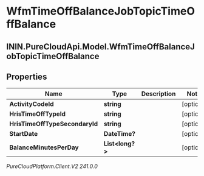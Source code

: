 # WfmTimeOffBalanceJobTopicTimeOffBalance

## ININ.PureCloudApi.Model.WfmTimeOffBalanceJobTopicTimeOffBalance

## Properties

|Name | Type | Description | Notes|
|------------ | ------------- | ------------- | -------------|
| **ActivityCodeId** | **string** |  | [optional] |
| **HrisTimeOffTypeId** | **string** |  | [optional] |
| **HrisTimeOffTypeSecondaryId** | **string** |  | [optional] |
| **StartDate** | **DateTime?** |  | [optional] |
| **BalanceMinutesPerDay** | **List&lt;long?&gt;** |  | [optional] |



_PureCloudPlatform.Client.V2 241.0.0_
